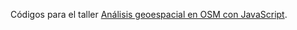 
Códigos para el taller [Análisis geoespacial en OSM con JavaScript](https://github.com/rodowi/geo-is-osm/wiki/SOTM-LATAM-2016).
